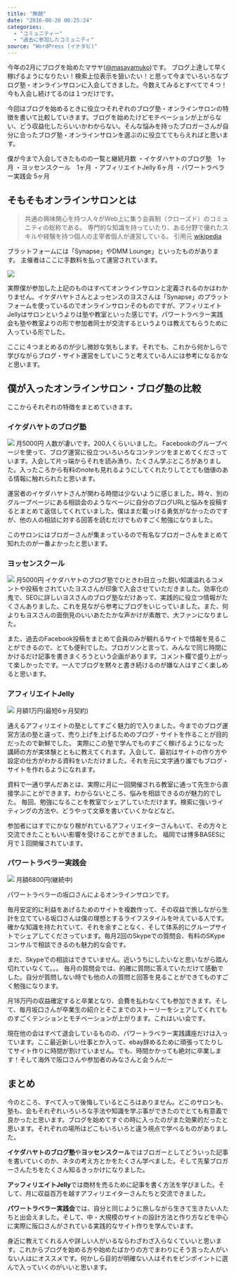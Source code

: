 ```yaml
---
title: "無題"
date: "2016-08-20 00:25:24"
categories:
  - "コミュニティー"
  - "過去に参加したコミュニティ"
source: "WordPress (イナタビ)"
---
```


今年の2月にブログを始めたマサヤ([@masayamuko](https://twitter.com/MasayaMuko))です。
ブログ上達して早く稼げるようになりたい！検索上位表示を狙いたい！と思って今までいろいろなブログ塾・オンラインサロンに入会してきました。今数えてみるとすべてで４つ！今も入会し続けてるのは１つだけです。

今回はブログを始めるときに役立つそれぞれのブログ塾・オンラインサロンの特徴を書いて比較していきます。ブログを始めたけどモチベーションが上がらない、どう収益化したらいいかわからない。そんな悩みを持ったブロガーさんが自分に合ったブログ塾・オンラインサロンを選ぶのに役立ててもらえればと思います。

僕が今まで入会してきたものの一覧と継続月数
・イケダハヤトのブログ塾　1ヶ月
・ヨッセンスクール　1ヶ月
・アフィリエイトJelly 6ヶ月
・パワートラベラー実践会 5ヶ月

## そもそもオンラインサロンとは

> 共通の興味関心を持つ人々がWeb上に集う会員制（クローズド）のコミュニティの総称である。 専門的な知識を持っていたり、ある分野で優れたスキルや経験を持つ個人の主宰者個人が運営している。
引用元 [wikipedia](https://ja.wikipedia.org/wiki/%E3%82%AA%E3%83%B3%E3%83%A9%E3%82%A4%E3%83%B3%E3%82%B5%E3%83%AD%E3%83%B3)

プラットフォームには「Synapse」やDMM Lounge」といったものがあります。
主催者はここに手数料を払って運営されています。

![](https://masayamuko.com/wp/wp-content/uploads/2016/08/スクリーンショット-2016-08-20-0.31.46.png)

実際僕が参加した上記のものはすべてオンラインサロンと定義されるのかはわかりません。イケダハヤトさんとよっセンスのヨスさんは「Synapse」のプラットフォームを使っているのでオンラインサロンそのものですが、アフィリエイトJellyはサロンというよりは塾や教室といった感じです。パワートラベラー実践会も塾や教室よりの形で参加者同士が交流するというよりは教えてもらうために入っている形でした。

ここに４つまとめるのが少し微妙な気もします。それでも、これから何かしらで学びながらブログ・サイト運営をしていこうと考えている人には参考になるかなと思います。

## 僕が入ったオンラインサロン・ブログ塾の比較
ここからそれぞれの特徴をまとめていきます。

### イケダハヤトのブログ塾
![](https://masayamuko.com/wp/wp-content/uploads/2016/01/salon-banner_ikeda-hayato-1024x512.jpg)
月5000円
人数が凄いです。200人くらいいました。
Facebookのグループページを使って、ブログ運営に役立ついろいろなコンテンツをまとめてくださっています。入会して片っ端からそれを読み漁り、たくさん学ぶところがありました。入ったころから有料のnoteも見れるようにしてくれたりしてとても価値のある情報に触れられたと思います。

運営者のイケダハヤトさんが関わる時間は少ないように感じました。時々、別のグループページにある相談会のようなページに自分のブログURLと悩みを投稿するとまとめて返信してくれていました。僕はまだ載っける勇気がなかったのですが、他の人の相談に対する回答を読むだけでものすごく勉強になりました。

このサロンにはブロガーさんが集まっているので有名なブロガーさんをまとめて知れたのが一番よかったと思います。

### ヨッセンスクール
![](https://masayamuko.com/wp/wp-content/uploads/2016/03/yossenschool_logo_1800_topphoto-1024x512.png)
月5000円
イケダハヤトのブログ塾でひときわ目立った鋭い知識溢れるコメントや投稿をされていたヨスさんが印象で入会させていただきました。効率化の鬼で、SEOに詳しいヨスさんのブログ塾なだけあって、実践的に役立つ情報がたくさんありました。これを見ながら参考にブログをいじっていました。また、何よりもヨスさんの面倒見のいいあたたかな声かけが素敵で、大ファンになりました。

また、過去のFacebook投稿をまとめて会員のみが観れるサイトで情報を見ることができるので、とても便利でした。ブロガソンと言って、みんなで同じ時間にかけるだけ記事を書きまくろうという企画があります。コメント欄で盛り上がって楽しかったです。一人でブログを黙々と書き続けるのが嫌な人はすごく楽しめると思います。

### アフィリエイトJelly 
![](https://masayamuko.com/wp/wp-content/uploads/2016/08/スクリーンショット-2016-08-20-0.20.55-1024x604.png)
月額1万円(最短6ヶ月契約)

通えるアフィリエイトの塾としてすごく魅力的で入りました。今までのブログ運営方法の塾と違って、売り上げを上げるためのブログ・サイトを作ることが目的だったので新鮮でした。
実際にこの塾で学んでものすごく稼げるようになった講師の方が実体験とともに教えてくれます。入会して、最初はサイトの作り方や設定の仕方がわかる資料をいただけました。それを元に文字通り誰でもブログ・サイトを作れるようになれます。

資料で一通り学んだあとは、実際に月に一回開催される教室に通って先生から直接学ぶことができます。わからないところ、悩みを相談できるのが魅力的でした。
毎回、勉強になることを教室でシェアしていただけます。検索に強いライティングの方法や、どうやって文章を書いていくかなどなど。

参加者にはすでにかなり稼がれているアフィリエイターさんもいて、その方々と交流できたこともいい影響を受けることができました。
福岡では博多BASESに月で１回開催されています。

### パワートラベラー実践会
![](https://masayamuko.com/wp/wp-content/uploads/2016/04/スクリーンショット-2016-04-04-午後7.47.22-1024x507.png)
月額6800円(継続中)

パワートラベラーの坂口さんによるオンラインサロンです。

毎月安定的に利益をあげるためのサイトを複数作って、その収益で旅しながら生計を立てている坂口さんは僕の理想とするライフスタイルを叶えている人です。
確かな知識を持たれていて、それを余すことなく、そして体系的にグループサイトでシェアしてくださっています。毎月2回のSkypeでの質問会、有料のSKypeコンサルで相談できるのも魅力的な会です。

まだ、Skypeでの相談はできていません。近いうちにしたいなと思いながら踏ん切れていなくて。。。
毎月の質問会では、的確に質問に答えていただけて感動でした。自分が質問しない時でも他の人の質問と回答を見ることができてものすごく勉強になります。

月18万円の収益確定すると卒業となり、会費を払わなくても参加できます。そして、毎月坂口さんが卒業生の紹介とそこまでのストーリーをシェアしてくれてものすごくテンションとモチベーションが上がります。これはいい会です。

現在他の会はすべて退会しているものの、パワートラベラー実践講座だけは入っています。ここ最近新しい仕事とか入って、ebay辞めるために頑張ってたりしてサイト作りに時間が割けていません。でも、時間かかっても絶対に卒業します！そして海外で阪口さんや参加者のみなさんと会うんだー

## まとめ

今のところ、すべて入って後悔しているところはありません。どこのサロンも、塾も、会もそれぞれいろいろな手法や知識を学ぶ事ができたのでとても有意義で良かったと思います。ブログを始めてすぐの時に入ったのがまた効果的だったと思います。それぞれの場所はどこもいろいろと違う視点で学べるものがありました。

**イケダハヤトのブログ塾**や**ヨッセンスクール**ではブロガーとしてどういった記事を書いていくのか、ネタの考え方とかをたくさん学べました。そして先輩ブロガーさんたちをたくさん知るきっかけになりました。

**アッフィリエイトJelly**では商材を売るために記事を書く方法を学びました。そして、月に収益百万を越すアフィリエイターさんたちと交流できました。

**パワートラベラー実践会**では、自分と同じように旅しながら生きて生きたい人たちと出会えました。そして、中・大規模のサイトの設計方法と作り方などを中心に実際に阪口さんがされている実践的なサイト作りを学んでいます。

身近に教えてくれる人や詳しい人がいるならわざわざ入らなくていいと思います。これからブログを始める方や始めたばかりの方でまわりにそう言った人がいない人はにオススメです。何かしら目的が明確ない人はそれをピンポイントに選んで入っていくのがいいと思います。